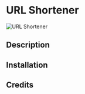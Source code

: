 # URL Shortener
![URL Shortener](https://user-images.githubusercontent.com/74607544/153203079-7f30743e-c62d-43bf-8866-c0b4ed40c018.png)

## Description

## Installation

## Credits
